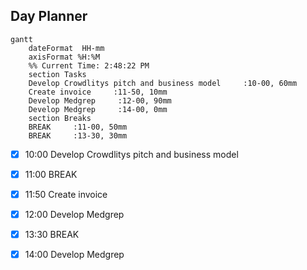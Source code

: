 ## Day Planner
```mermaid
gantt
    dateFormat  HH-mm
    axisFormat %H:%M
    %% Current Time: 2:48:22 PM
    section Tasks
    Develop Crowdlitys pitch and business model     :10-00, 60mm
    Create invoice     :11-50, 10mm
    Develop Medgrep     :12-00, 90mm
    Develop Medgrep     :14-00, 0mm
    section Breaks
    BREAK     :11-00, 50mm
    BREAK     :13-30, 30mm
```

- [x] 10:00 Develop Crowdlitys pitch and business model
- [x] 11:00 BREAK
- [x] 11:50 Create invoice
- [x] 12:00 Develop Medgrep
- [x] 13:30 BREAK
- [x] 14:00 Develop Medgrep


